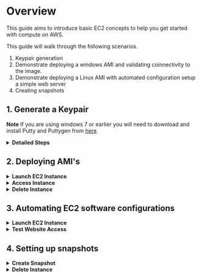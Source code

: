 # Overview

This guide aims to introduce basic EC2 concepts to help you get started with compute on AWS.

This guide will walk through the following scenarios.

1. Keypair generation
1. Demonstrate deploying a windows AMI and validating coinnectivity to the image.
2. Demonstrate deploying a Linux AMI with automated configuration setup a simple web server
3. Creating snapshots

## 1. Generate a Keypair

**Note** If you are using windows 7 or earlier you will need to download and install Putty and Puttygen from [here](https://www.chiark.greenend.org.uk/~sgtatham/putty/latest.html).

<details>
<summary><strong>Detailed Steps</strong></summary><p>

1. From the AWS console search for EC2 in the search box and select the service. 
    <p align="left">
      <img width="400" src="https://github.com/charliejllewellyn/aws-kickstarter/blob/master/Day1/5-EC2_Build/images/EC2_console.png">
    </p>

1. From the left-hand menu select **Key Pairs**. 
    <p align="left">
      <img width="200" src="https://github.com/charliejllewellyn/aws-kickstarter/blob/master/Day1/5-EC2_Build/images/Key_Pair_menu.png">
    </p>

1. Click the **Create Key Pair** button and enter a name for the *ks-keypair* for the demo. This will download the private key to your local machine.
    <p align="left">
      <img width="400" src="https://github.com/charliejllewellyn/aws-kickstarter/blob/master/Day1/5-EC2_Build/images/Create_key_pair.png">
    </p>

**Note** If you are running windows you need to follow [these instructions](https://aws.amazon.com/premiumsupport/knowledge-center/convert-pem-file-into-ppk/) to convert the key to putty.

</details>

## 2. Deploying AMI's

<details>
<summary><strong>Launch EC2 Instance</strong></summary><p>

1. From the left-hand menu select **Instances**.

1. Click **Launch New Instance**. 

1. Click **Select** next to the AMI *Microsoft Windows Server 2019 Base*.

1. Leave **t2.micro** as the instance type and click **Next: Configure Instance Details** in the bottom right.

1. Under **Network** select the VPC created in the previous lab *ks-vpc-01*.

1. Under **Subnet** select *ks-public-a*.

1. Leave all other options as default and select **Review and Launch**.
    <p align="left">
      <img width="400" src="https://github.com/charliejllewellyn/aws-kickstarter/blob/master/Day1/5-EC2_Build/images/Create_ec2_instance.png">
    </p>

1. Select **Launch**.

1. Under **Select Key Pair** choose **ks-keypair**.

1. Check the box **I acknowledge that I have access to the selected private key file (ks-kerpair.pem), and that without this file, I won't be able to log into my instance.**.

1. Select **Launch Instance**.

1. Click **View Instances**.
</details>

<details>
<summary><strong>Access Instance</strong></summary><p>

1. Click **Connect**.

1. Click **Get Password** and past in the contents of the Key Pair *ks-keypair* and select **Decrpyt Password**.
    <p align="left">
      <img width="300" src="https://github.com/charliejllewellyn/aws-kickstarter/blob/master/Day1/5-EC2_Build/images/Windows_password.png">
    </p>

1. Open **Microsoft Remote Desktop** locally.

1. Copy the *hostname*, *username* and *password* that are presented in the AWS Console.
    <p align="left">
      <img width="300" src="https://github.com/charliejllewellyn/aws-kickstarter/blob/master/Day1/5-EC2_Build/images/RDP_info.png">
    </p>

1. Open the RDP session to login to the newly deployed EC2 instance.

</details>

<details>
<summary><strong>Delete Instance</strong></summary><p>

1. In the AWS Console click **Actions** --> **Instance State** --> **Terminate**.
    <p align="left">
      <img width="300" src="https://github.com/charliejllewellyn/aws-kickstarter/blob/master/Day1/5-EC2_Build/images/Windows_terminate.png">
    </p>

1. Click **Yes Terminate**.

</details>

## 3. Automating EC2 software configurations

<details>
<summary><strong>Launch EC2 Instance</strong></summary><p>

1. From the left-hand menu select **Instances**.

1. Click **Launch New Instance**.

1. Click **Select** next to the AMI *Amazon Linux 2 AMI (HVM), SSD Volume Type*.

1. Leave **t2.micro** as the instance type and click **Next: Configure Instance Details** in the bottom right.

1. Under **Network** select the VPC created in the previous lab *ks-vpc-01*.

1. Under **Subnet** select *ks-public-a*.

1. Scroll down to the bottom and expand the **Advanced Details** section. 

1. Add the code below into the box labelled *(Optional)*.
    ```
    #!/bin/bash
    yum install -y httpd
    chkconfig httpd on
    echo $(curl http://169.254.169.254/latest/meta-data/local-ipv4) > /var/www/html/index.html
    echo -e 'echo $(curl http://169.254.169.254/latest/meta-data/local-ipv4) > /var/www/html/index.html' >> /etc/rc.local
    chmod +x /etc/rc.d/rc.local
    service httpd start
    ```

1. Select **Next: Add Storage**.

1. Select **Next: Add Tags**.

1. Select **Next: Configure Security Group**.

1. Under **Security Group Name** enter *ks-public-sg*

1. Under **Description** enter *Security Group for Public Subnets*

1. Click **Add Rule**.

1. Select **HTTP** from the drop down.
    <p align="left">
      <img width="300" src="https://github.com/charliejllewellyn/aws-kickstarter/blob/master/Day1/5-EC2_Build/images/linux_sg.png">
    </p>

1. In the **Description** field enter *HTTP access to Public Subnet*

1. Select **Review and Launch**.

1. Select **Launch**.

1. Under **Select Key Pair** choose **ks-keypair**.

1. Check the box **I acknowledge that I have access to the selected private key file (ks-kerpair.pem), and that without this file, I won't be able to log into my instance.**.

1. Select **Launch Instance**.

1. Click **View Instances**.
</details>

<details>
<summary><strong>Test Website Access</strong></summary><p>

1. From the instances page select the instance you just deployed.

1. Copy the **Public DNS (IPv4)** and enter into a web browser. This should return a web page with the private IP of the server.

</details>

## 4. Setting up snapshots

<details>
<summary><strong>Create Snapshot</strong></summary><p>

1. From the instances page select the instance you just deployed.

1. Click **Actions** --> **Image** --> **Create image**.
    <p align="left">
      <img width="300" src="https://github.com/charliejllewellyn/aws-kickstarter/blob/master/Day1/5-EC2_Build/images/create_snapshot.png">
    </p>

1. Enter
    - **Image Name**: *ks-linux-webserver*
    - **Image description**: *Linux Web server*
    - **No Reboot**: checked

1. Click **Create Image**
    <p align="left">
      <img width="300" src="https://github.com/charliejllewellyn/aws-kickstarter/blob/master/Day1/5-EC2_Build/images/snapshot_details.png">
    </p>

</details>

<details>
<summary><strong>Delete Instance</strong></summary><p>

1. In the AWS Console click **Actions** --> **Instance State** --> **Terminate**.
    <p align="left">
      <img width="300" src="https://github.com/charliejllewellyn/aws-kickstarter/blob/master/Day1/5-EC2_Build/images/Windows_terminate.png">
    </p>

1. Click **Yes Terminate**.

</details>
